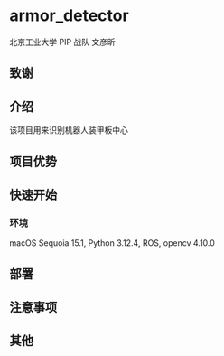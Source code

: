 # armor_detector
北京工业大学 PIP 战队 文彦昕
## 致谢
## 介绍
该项目用来识别机器人装甲板中心
## 项目优势
## 快速开始
### 环境
macOS Sequoia 15.1, Python 3.12.4, ROS, opencv 4.10.0 
## 部署
## 注意事项
## 其他

